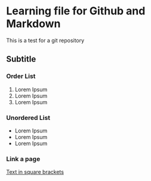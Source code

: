 # Learning file for Github and Markdown
This is a test for a git repository

## Subtitle

### Order List

1. Lorem Ipsum
2. Lorem Ipsum
3. Lorem Ipsum

### Unordered List

- Lorem Ipsum
- Lorem Ipsum
- Lorem Ipsum

### Link a page
[Text in square brackets](https://www.markdownguide.org/cheat-sheet/)


